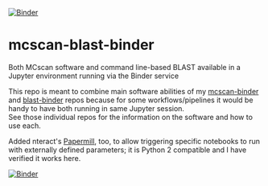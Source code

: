 [![Binder](http://mybinder.org/badge.svg)](http://beta.mybinder.org/v2/gh/fomightez/mcscan-blast-binder/master?filepath=index.ipynb)

# mcscan-blast-binder
Both MCscan software and command line-based BLAST available in a Jupyter environment running via the Binder service

This repo is meant to combine main software abilities of my [mcscan-binder](https://github.com/fomightez/mcscan-binder) and [blast-binder](https://github.com/fomightez/blast-binder) repos because for some workflows/pipelines it would be handy to have both running in same Jupyter session.  
See those individual repos for the information on the software and how to use each.

Added nteract's [Papermill](https://github.com/nteract/papermill), too, to allow triggering specific notebooks to run with externally defined parameters; it is Python 2 compatible and I have verified it works here.

[![Binder](http://mybinder.org/badge.svg)](http://beta.mybinder.org/v2/gh/fomightez/mcscan-blast-binder/master?filepath=index.ipynb)
